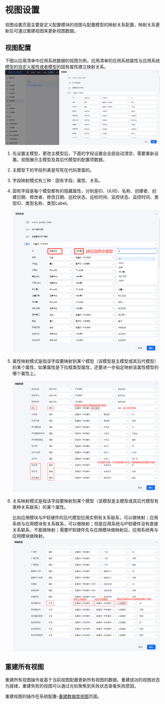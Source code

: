 # 视图设置
视图设置页面主要是定义配置模块的视图与配置模型的映射关系配置，映射关系更新后可通过重建视图来更新视图数据。

## 视图配置
下图以应用清单中应用系统数据的视图为例，应用清单的应用系统属性与应用系统模型的自定义属性或者模型的固有属性建立映射关系。
![](images/视图设置_视图配置.png)
1. 先设置主模型，更改主模型后，下面的字段设置会全部自动清空，需要重新设置。视图展示主模型及其后代模型的配置项数据。
2. 主模型下的字段列表是写死在代码里面的。
3. 字段映射模式有三种：固有字段、属性、关系。
4. 固有字段是每个模型都有的隐藏属性，分别是ID、UUID、名称、创建者、创建日期、修改者、修改日期、巡检状态、巡检时间、监控状态、监控时间、类型ID、类型名称、类型Label。
   
   ![](images/视图设置_视图配置_固有字段.png)

5. 属性映射模式是指该字段要映射到某个模型（该模型是主模型或其后代模型）的某个属性，如果属性是下拉框类型属性，还要进一步指定映射该属性模型的哪个属性上。
   
   ![](images/视图设置_视图配置_属性映射.png)

6. 关系映射模式是指该字段要映射到某个模型（该模型是主模型或其后代模型有某种关系联系）的某个属性。
   
   比如应用模块与IP软硬件的后代模型应用实例有关系联系，可以做映射；应用系统与应用模块有关系联系，可以做映射；但是应用系统与IP软硬件没有直接关系联系，不能做映射；需要IP软硬件先与应用模块做映射后，应用系统再与应用模块做映射。
   ![](images/视图设置_视图配置_关系映射.png)
## 重建所有视图
重建所有视图操作是基于当前视图配置更新所有视图的数据。重建成功的视图状态为就绪，重建失败的视图可以通过光标聚焦到失败状态查看失败原因。

重建视图的操作在系统配置-[重建数据库视图](../../100.系统配置/基础服务.md)页面。
